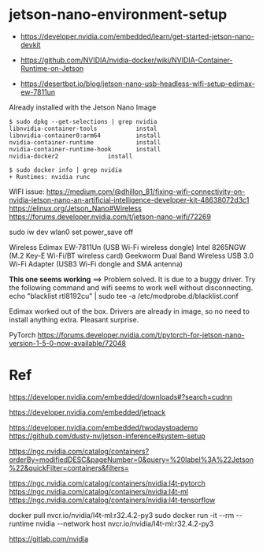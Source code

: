 # jetson-nano-environment-setup


- https://developer.nvidia.com/embedded/learn/get-started-jetson-nano-devkit

- https://github.com/NVIDIA/nvidia-docker/wiki/NVIDIA-Container-Runtime-on-Jetson
- https://desertbot.io/blog/jetson-nano-usb-headless-wifi-setup-edimax-ew-7811un

Already installed with the Jetson Nano Image

```
$ sudo dpkg --get-selections | grep nvidia
libnvidia-container-tools			instal
libnvidia-container0:arm64			install
nvidia-container-runtime			install
nvidia-container-runtime-hook		install
nvidia-docker2				install

$ sudo docker info | grep nvidia
+ Runtimes: nvidia runc
```


WIFI issue:
https://medium.com/@dhillon_81/fixing-wifi-connectivity-on-nvidia-jetson-nano-an-artificial-intelligence-developer-kit-48638072d3c1
https://elinux.org/Jetson_Nano#Wireless
https://forums.developer.nvidia.com/t/jetson-nano-wifi/72269

sudo iw dev wlan0 set power_save off

Wireless
Edimax EW-7811Un (USB Wi-Fi wireless dongle)
Intel 8265NGW (M.2 Key-E Wi-Fi/BT wireless card)
Geekworm Dual Band Wireless USB 3.0 Wi-Fi Adapter (USB3 Wi-Fi dongle and SMA antenna)

**This one seems working** ==>
Problem solved. It is due to a buggy driver. Try the following command and wifi seems to work well without disconnecting. echo "blacklist rtl8192cu" | sudo tee -a /etc/modprobe.d/blacklist.conf


Edimax worked out of the box. Drivers are already in image, so no need to install anything extra. Pleasant surprise.



PyTorch
https://forums.developer.nvidia.com/t/pytorch-for-jetson-nano-version-1-5-0-now-available/72048



# Ref

https://developer.nvidia.com/embedded/downloads#?search=cudnn

https://developer.nvidia.com/embedded/jetpack

https://developer.nvidia.com/embedded/twodaystoademo
https://github.com/dusty-nv/jetson-inference#system-setup


https://ngc.nvidia.com/catalog/containers?orderBy=modifiedDESC&pageNumber=0&query=%20label%3A%22Jetson%22&quickFilter=containers&filters=


https://ngc.nvidia.com/catalog/containers/nvidia:l4t-pytorch
https://ngc.nvidia.com/catalog/containers/nvidia:l4t-ml
https://ngc.nvidia.com/catalog/containers/nvidia:l4t-tensorflow


docker pull nvcr.io/nvidia/l4t-ml:r32.4.2-py3
sudo docker run -it --rm --runtime nvidia --network host nvcr.io/nvidia/l4t-ml:r32.4.2-py3

https://gitlab.com/nvidia

